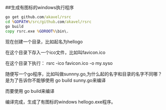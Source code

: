 ##生成有图标的windows执行程序
```bat
go get github.com/akavel/rsrc
cd %GOPATH%/src/github.com/akavel/rsrc
go build
copy rsrc.exe %GOROOT%\bin\.
```
  
现在创建一个目录，比如起名为hellogo

在这个目录下存入一个ico文件，比如叫favicon.ico

在这个目录下执行：
rsrc -ico favicon.ico -o my.syso

 

随便写一个go程序，比如叫做sunnny.go,为什么起的名字和目录的名字不同哪？是为了告诉你不能够使用 go build sunny.go来编译

而要使用 go build来编译

 

编译完成，生成了有图标的windows hellogo.exe程序。